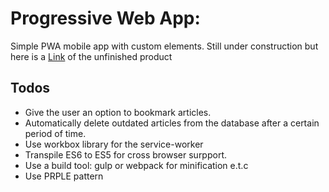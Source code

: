 
# Progressive Web App: 

Simple PWA mobile app with custom elements.
Still under construction but here is a [Link](https://pwa-mobile-app-c6f33.firebaseapp.com) of the unfinished product

## Todos

* Give the user an option to bookmark articles.
* Automatically delete outdated articles from the database after a certain period of time.
* Use workbox library for the service-worker
* Transpile ES6 to ES5 for cross browser surpport. 
* Use a build tool: gulp or webpack for minification e.t.c 
* Use PRPLE pattern
